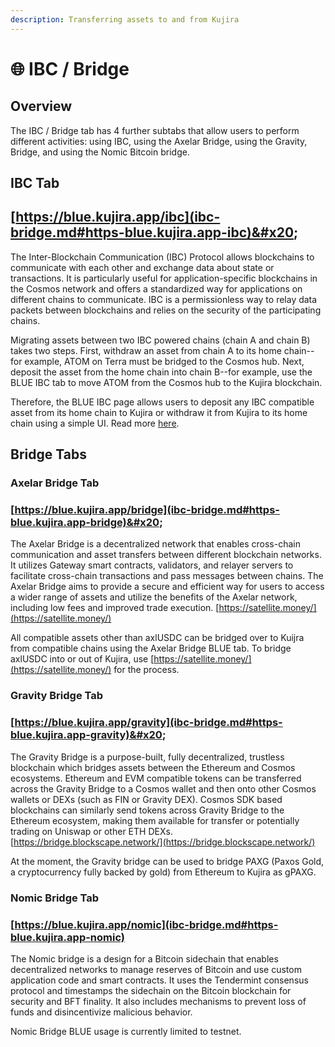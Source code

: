 ```yaml
---
description: Transferring assets to and from Kujira
---
```


# 🌐 IBC / Bridge

## Overview

The IBC / Bridge tab has 4 further subtabs that allow users to perform different activities: using IBC, using the Axelar Bridge, using the Gravity, Bridge, and using the Nomic Bitcoin bridge.

## IBC Tab

## [https://blue.kujira.app/ibc](ibc-bridge.md#https-blue.kujira.app-ibc)&#x20;

The Inter-Blockchain Communication (IBC) Protocol allows blockchains to communicate with each other and exchange data about state or transactions. It is particularly useful for application-specific blockchains in the Cosmos network and offers a standardized way for applications on different chains to communicate. IBC is a permissionless way to relay data packets between blockchains and relies on the security of the participating chains.

Migrating assets between two IBC powered chains (chain A and chain B) takes two steps. First, withdraw an asset from chain A to its home chain--for example, ATOM on Terra must be bridged to the Cosmos hub. Next, deposit the asset from the home chain into chain B--for example, use the BLUE IBC tab to move ATOM from the Cosmos hub to the Kujira blockchain.

Therefore, the BLUE IBC page allows users to deposit any IBC compatible asset from its home chain to Kujira or withdraw it from Kujira to its home chain using a simple UI. Read more [here](https://docs.kujira.app/dapps-and-infrastructure/blue/product-guides/how-to-use-ibc).&#x20;

## Bridge Tabs

### Axelar Bridge Tab

### [https://blue.kujira.app/bridge](ibc-bridge.md#https-blue.kujira.app-bridge)&#x20;

The Axelar Bridge is a decentralized network that enables cross-chain communication and asset transfers between different blockchain networks. It utilizes Gateway smart contracts, validators, and relayer servers to facilitate cross-chain transactions and pass messages between chains. The Axelar Bridge aims to provide a secure and efficient way for users to access a wider range of assets and utilize the benefits of the Axelar network, including low fees and improved trade execution. [https://satellite.money/](https://satellite.money/)

All compatible assets other than axlUSDC can be bridged over to Kuijra from compatible chains using the Axelar Bridge BLUE tab. To bridge axlUSDC into or out of Kujira, use [https://satellite.money/](https://satellite.money/) for the process.

### Gravity Bridge Tab

### [https://blue.kujira.app/gravity](ibc-bridge.md#https-blue.kujira.app-gravity)&#x20;

The Gravity Bridge is a purpose-built, fully decentralized, trustless blockchain which bridges assets between the Ethereum and Cosmos ecosystems. Ethereum and EVM compatible tokens can be transferred across the Gravity Bridge to a Cosmos wallet and then onto other Cosmos wallets or DEXs (such as FIN or Gravity DEX). Cosmos SDK based blockchains can similarly send tokens across Gravity Bridge to the Ethereum ecosystem, making them available for transfer or potentially trading on Uniswap or other ETH DEXs. [https://bridge.blockscape.network/](https://bridge.blockscape.network/)

At the moment, the Gravity bridge can be used to bridge PAXG (Paxos Gold, a cryptocurrency fully backed by gold) from Ethereum to Kujira as gPAXG.&#x20;

### Nomic Bridge Tab

### [https://blue.kujira.app/nomic](ibc-bridge.md#https-blue.kujira.app-nomic)

The Nomic bridge is a design for a Bitcoin sidechain that enables decentralized networks to manage reserves of Bitcoin and use custom application code and smart contracts. It uses the Tendermint consensus protocol and timestamps the sidechain on the Bitcoin blockchain for security and BFT finality. It also includes mechanisms to prevent loss of funds and disincentivize malicious behavior.

Nomic Bridge BLUE usage is currently limited to testnet.&#x20;

